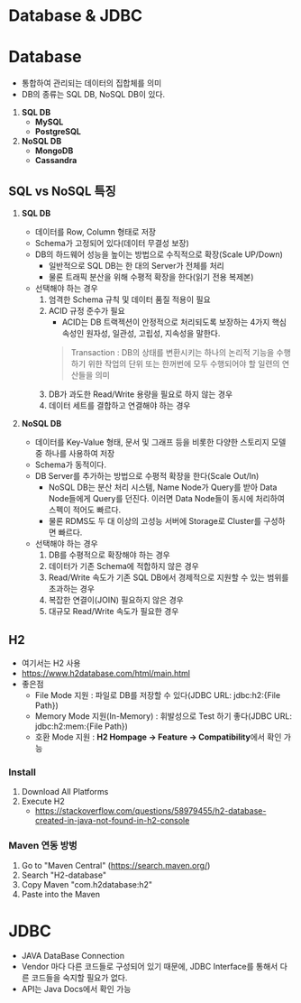 # Database & JDBC

# Database
* 통합하여 관리되는 데이터의 집합체를 의미
* DB의 종류는 SQL DB, NoSQL DB이 있다.
1. **SQL DB**
    * **MySQL**
    * **PostgreSQL**
2. **NoSQL DB**
    * **MongoDB**
    * **Cassandra**

## SQL vs NoSQL 특징
1. **SQL DB**
    * 데이터를 Row, Column 형태로 저장
    * Schema가 고정되어 있다(데이터 무결성 보장)
    * DB의 하드웨어 성능을 높이는 방법으로 수직적으로 확장(Scale UP/Down)
        * 일반적으로 SQL DB는 한 대의 Server가 전체를 처리
        * 물론 트래픽 분산을 위해 수평적 확장을 한다(읽기 전용 복제본)
    * 선택해야 하는 경우
        1) 엄격한 Schema 규칙 및 데이터 품질 적용이 필요
        2) ACID 규정 준수가 필요
            * ACID는 DB 트랙젝션이 안정적으로 처리되도록 보장하는 4가지 핵심 속성인 원자성, 일관성, 고립성, 지속성을 말한다.
            > Transaction : DB의 상태를 변환시키는 하나의 논리적 기능을 수행하기 위한 작업의 단위 또는 한꺼번에 모두 수행되어야 할 일련의 연산들을 의미
        3) DB가 과도한 Read/Write 용량을 필요로 하지 않는 경우
        4) 데이터 세트를 결합하고 연결해야 하는 경우
        
2. **NoSQL DB**
    * 데이터를 Key-Value 형태, 문서 및 그래프 등을 비롯한 다양한 스토리지 모델 중 하나를 사용하여 저장 
    * Schema가 동적이다. 
    * DB Server를 추가하는 방법으로 수평적 확장을 한다(Scale Out/In)
        * NoSQL DB는 분산 처리 시스템, Name Node가 Query를 받아 Data Node들에게 Query를 던진다. 이러면 Data Node들이 동시에 처리하여 스펙이 적어도 빠르다. 
        * 물론 RDMS도 두 대 이상의 고성능 서버에 Storage로 Cluster를 구성하면 빠르다.
    * 선택해야 하는 경우
        1) DB를 수평적으로 확장해야 하는 경우
        2) 데이터가 기존 Schema에 적합하지 않은 경우
        3) Read/Write 속도가 기존 SQL DB에서 경제적으로 지원할 수 있는 범위를 초과하는 경우
        4) 복잡한 연결이(JOIN) 필요하지 않은 경우
        5) 대규모 Read/Write 속도가 필요한 경우


## H2 
* 여기서는 H2 사용
* https://www.h2database.com/html/main.html
* 좋은점
    * File Mode 지원 : 파일로 DB를 저장할 수 있다(JDBC URL: jdbc:h2:{File Path})
    * Memory Mode 지원(In-Memory) : 휘발성으로 Test 하기 좋다(JDBC URL: jdbc:h2:mem:{File Path})
    * 호환 Mode 지원 : **H2 Hompage -> Feature -> Compatibility**에서 확인 가능

### Install
1. Download All Platforms
2. Execute H2
    * https://stackoverflow.com/questions/58979455/h2-database-created-in-java-not-found-in-h2-console

### Maven 연동 방벙
1. Go to "Maven Central" (https://search.maven.org/)
2. Search "H2-database"
3. Copy Maven "com.h2database:h2"
4. Paste into the Maven


# JDBC
* JAVA DataBase Connection
* Vendor 마다 다른 코드들로 구성되어 있기 때문에, JDBC Interface를 통해서 다른 코드들을 숙지할 필요가 없다.
* API는 Java Docs에서 확인 가능






